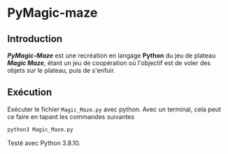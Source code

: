 # PyMagic-maze

## Introduction

***PyMagic-Maze*** est une recréation en langage **Python** du jeu de plateau ***Magic Maze***, étant un jeu de coopération où l'objectif est de voler des objets sur le plateau, puis de s'enfuir.

## Exécution

Exécuter le fichier `Magic_Maze.py` avec python. Avec un terminal, cela peut ce faire en tapant les commandes suivantes

```bash
python3 Magic_Maze.py
```

Testé avec Python 3.8.10.

